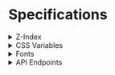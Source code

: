 # Specifications

<details>
<summary>Z-Index</summary>
<div>

| Z-Index | Entity | Path |
| --: | --- | --- |
| 1031 | nprogress { bar, spinner }  | [`/node_modules/nprogress/nprogress.css>#nprogress .bar`](/node_modules/nprogress/nprogress.css), [`/node_modules/nprogress/nprogress.css>#nprogress .spinner`](/node_modules/nprogress/nprogress.css) |
| 253 | header, header2 | [`header.scss>header`](/src/lib/stylesheets/header/header.scss), [`header.scss>#header2`](/src/lib/stylesheets/header/header.scss) |
| 252 | header bg | [`header.scss>#header-bg`](/src/lib/stylesheets/header/header.scss) |
| 132 | header skip btn | [`header.scss>.skip-btn`](/src/lib/stylesheets/header/header.scss) |
| -1 | bg | [`layout.scss>main::before`](/src/lib/stylesheets/layout.scss) |

---

</div>
</details>

<details>
<summary>CSS Variables</summary>
<div>

| Name | Description | Usable area |
| --: | --- | --- |
| `--vh001` | viewport height * 0.01 (realtime update) | all |
| `--max-vh001` | viewport max height ever * 0.01 (realtime update) | all |

---

</div>
</details>

<details>
<summary>Fonts</summary>
<div>

Default font is `Zen Kaku Gothic New`.  
Default font weight is `400`.

- [Zen Kaku Gothic New](#zen-kaku-gothic-new)
- [Poppins](#poppins)
- [Josefin Sans](#josefin-sans)

---

## `Zen Kaku Gothic New`

<!-- - Light: `300`
- Medium: `500` -->
- Regular: `400`
- Black: `900`
<!-- - Bold: `700` -->

**Do not use**: `100`, `200`, `300`, `500`, `600`, `700`, `800`, `normal`, `bold`, `lighter`, `bolder`

---

## `Poppins`

<!-- - Thin: `100`
- Thin Italic: `100` + `italic`
- ExtraLight: `200`
- ExtraLight Italic: `200` + `italic`
- Light: `300`
- Light Italic: `300` + `italic`
- Regular: `400`
- Regular Italic: `400` + `italic` -->
- Medium: `500`
<!-- - Medium Italic: `500` + `italic`
- SemiBold: `600`
- SemiBold Italic: `600` + `italic`
- Bold: `700`
- Bold Italic: `700` + `italic`
- ExtraBold: `800`
- ExtraBold Italic: `800` + `italic`
- Black: `900`
- Black Italic: `900` + `italic` -->

**Must specify the `font-weight` to `500`**.  
**We can use only uppercase letters of [`HEADER_ITEMS`](/src/lib/scripts/data/HEADER_ITEMS.ts) constant.**

---

## `Josefin Sans`

<!-- - Thin: `100`
- Thin Italic: `100` + `italic`
- ExtraLight: `200`
- ExtraLight Italic: `200` + `italic`
- Light: `300`
- Light Italic: `300` + `italic`
- Regular: `400`
- Regular Italic: `400` + `italic`
- Medium: `500`
- Medium Italic: `500` + `italic`
- SemiBold: `600`
- SemiBold Italic: `600` + `italic` -->
- Bold: `700`
<!-- - Bold Italic: `700` + `italic` -->

**Must specify the `font-weight` to `700`**.  
**We can use only uppercase letters of [`HEADER_ITEMS`](/src/lib/scripts/data/HEADER_ITEMS.ts) constant.**

---

</div>
</details>

<details>
<summary>API Endpoints</summary>
<div>

- [Articles](#articles---get-apiarticles) (`/api/articles`)
- [Article Thumbnail Image Formats](#article-thumbnail-image-formats---get-apiarticlesthumbnail-imgs) (`/api/articles/thumbnail-imgs`)

## Articles - `GET /api/articles`

Returns a list of the news articles.

### Response Body

`ArticleMetadata[]` ([`/src/lib/scripts/types.ts`](/src/lib/scripts/types.ts))

- `[]` (`object[]`) - The list of articles.
	- `redirect` (`string?`) - The article ID to redirect to.
	- `published` (`boolean`) - Whether the article is published.
	- `indexed` (`boolean`) - Whether the article is indexed.
	- `title` (`string`) - The title of the article.
	- `slug` (`string?`) - The slug of the article. Its type is an optional string but it always exists.

#### Example

```json
[
    {
        "published": true,
        "indexed": true,
        "title": "1名のメンバーが脱退",
        "slug": "20230220"
    },
    {
        "published": true,
        "indexed": true,
        "title": "計5名のメンバーが新たに加入",
        "slug": "2023012102"
    },
    {
        "published": true,
        "indexed": true,
        "title": "Sarf Esports リブランディングのお知らせ",
        "slug": "20230121"
    }
]
```

---

## Article Thumbnail Image Formats - `GET /api/articles/thumbnail-imgs`

Returns a list of the articles that have their thumbnail images with the image file formats.

### Response Body

`ArticleThumbnailImgFmts` ([`/src/lib/scripts/types.ts`](/src/lib/scripts/types.ts))

- `{}` (`object`) - The list of the articles that have their thumbnail images with the image file formats.
	- `[slug]` (`string`) - The thumbnail image file format for the article identified by this slug.

#### Example

```json
{
    "20230825": "jpg",
    "20240819": "webp",
    "2023031502": "png"
}
```

---

</div>
</details>
